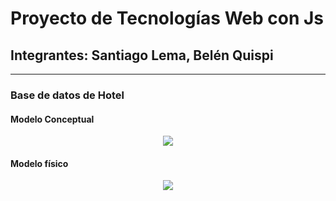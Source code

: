 # Proyecto de Tecnologías Web con Js

## Integrantes: Santiago Lema, Belén Quispi

---

### Base de datos de Hotel

#### Modelo Conceptual

<p align="center">
<img src="https://github.com/santy-101/Tec_Web/blob/Proyecto_Lema-Quispi/Proyecto/Im%C3%A1genes/conceptual.png?raw=true">
</p>


#### Modelo físico

<p align="center">
<img src="https://github.com/santy-101/Tec_Web/blob/Proyecto_Lema-Quispi/Proyecto/Im%C3%A1genes/fisico.png?raw=true">
</p>